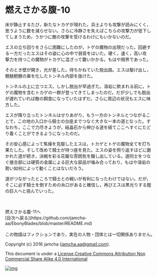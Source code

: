 # 燃えさかる腹-10

床が静止するたび，新たなトカゲが現れた。兵士よりも攻撃が読みにくく，  
思うように数を減らせない。さらに冷静さを失えばこちらの攻撃力が低下し  
てしまうため，うかつに敵の攻撃を受けるわけにもいかないのだ。  

エスの立ち回りをさらに困難にしたのが，トゲの魔物の出現だった。回避す  
る一方だったエスはその姿に心の中で弱音をはいた。硬く，速く，高い攻  
撃力を持つこの魔物がトカゲに混ざって襲いかかる。もはや限界であった。  

そのとき壁が開き，光が差した。待ちかねていた脱出路。エスは駆け出し，  
魑魅魍魎の巣を化したトンネル内部を抜けた。  

トンネルの上に立つエス。しかし脱出が早過ぎた。溶岩に飲まれる前に，ト  
ゲの魔物を含むトカゲの一群が登ってきてしまったのだ。だが少しでも脱出  
が遅れていれば敵の餌食になっていたはずだ。さらに周辺の状況もエスに味  
方した。  

エスが降り立ったトンネルはせりあがり，もう一方のトンネルとつながるこ  
とで，この地の入口から騎士の台座までつなぐ大きな一本の道となった。す  
なわち，ここで力尽きようが，結晶石から伸びる道を経てここへすぐにたど  
り着くことができるようになったのだ。  

その安心感によって焦燥を克服したエスは，トカゲとトゲの魔物全てを打ち  
果たした。そして改めて騎士が待つ座を見た。エスの姿を照り返すほどに磨  
かれた道が続き，決戦を彩る荘厳な雰囲気を醸し出している。道同士をつな  
ぐ接合部には硬質の金属による巨大な部品が噛み合っており，もはや溶岩の  
勢い如何によって動くことはないだろう。  

道がつながったところで騎士との戦いが有利になったわけではない。だが，  
そこに必ず騎士を倒すための糸口があると確信し，再びエスは黒光りする鎧  
の巨人へと挑んでいった。  

<br>  
<br>  
燃えさかる腹-11へ  

<br>  
[目次へ戻る](https://github.com/jamcha-aa/EbonyBlades/blob/master/README.md)  
<br>  
<br>  
この物語はフィクションであり，実在の人物・団体とは一切関係ありません。  

Copyright (c) 2016 jamcha (jamcha.aa@gmail.com).  

This document is under a [License Creative Commons Attribution Non Commercial Share Alike 4.0 International](http://creativecommons.org/licenses/by-nc-sa/4.0/deed)  

[![img](http://i.creativecommons.org/l/by-nc-sa/3.0/80x15.png)](http://creativecommons.org/licenses/by-nc-sa/4.0/deed)